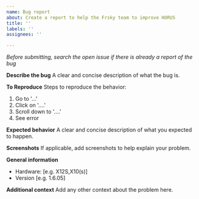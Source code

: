 ```yaml
---
name: Bug report
about: Create a report to help the Frsky team to improve HORUS
title: ''
labels: ''
assignees: ''

---
```


*Before submitting,  search the open issue if there is already a report of the bug*

**Describe the bug**
A clear and concise description of what the bug is.

**To Reproduce**
Steps to reproduce the behavior:
1. Go to '...'
2. Click on '....'
3. Scroll down to '....'
4. See error

**Expected behavior**
A clear and concise description of what you expected to happen.

**Screenshots**
If applicable, add screenshots to help explain your problem.

**General information**
 - Hardware: [e.g. X12S,X10(s)]
 - Version [e.g. 1.6.05]


**Additional context**
Add any other context about the problem here.
